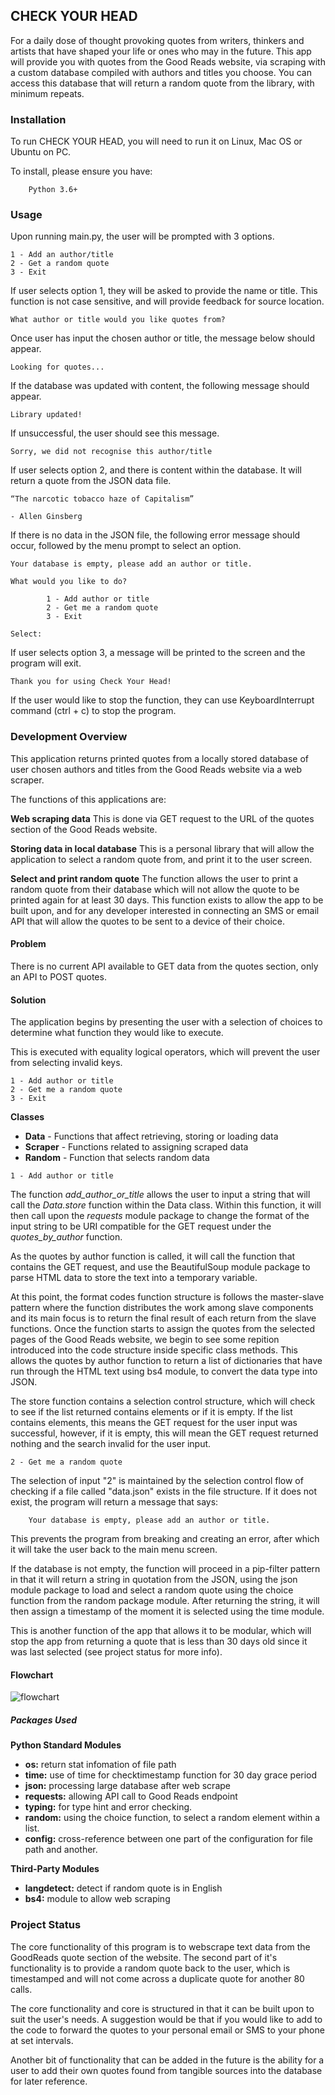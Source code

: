 ## CHECK YOUR HEAD

For a daily dose of thought provoking quotes from writers, thinkers and artists that have shaped your life or ones who may in the future. This app will provide you with quotes from the Good Reads website, via scraping with a custom database compiled with authors and titles you choose. You can access this database that will return a random quote from the library, with minimum repeats.


### Installation

To run CHECK YOUR HEAD, you will need to run it on Linux, Mac OS or Ubuntu on PC.

To install, please ensure you have:  
  
        Python 3.6+

### Usage

Upon running main.py, the user will be prompted with 3 options.

```
1 - Add an author/title
2 - Get a random quote
3 - Exit 
```

If user selects option 1, they will be asked to provide the name or title. This function is not case sensitive, and will provide feedback for source location.


```
What author or title would you like quotes from?
```

Once user has input the chosen author or title, the message below should appear.

```
Looking for quotes...
```
If the database was updated with content, the following message should appear.

```
Library updated!
```

If unsuccessful, the user should see this message.

```
Sorry, we did not recognise this author/title
```

If user selects option 2, and there is content within the database. It will return a quote from the JSON data file.

```
“The narcotic tobacco haze of Capitalism”  

- Allen Ginsberg
```

If there is no data in the JSON file, the following error message should occur, followed by the menu prompt to select an option.

```
Your database is empty, please add an author or title.

What would you like to do?

        1 - Add author or title
        2 - Get me a random quote
        3 - Exit

Select: 
```

If user selects option 3, a message will be printed to the screen and the program will exit.

```
Thank you for using Check Your Head!
```

If the user would like to stop the function, they can use KeyboardInterrupt command (ctrl + c) to stop the program.


### Development Overview

This application returns printed quotes from a locally stored database of user chosen authors and titles from the Good Reads website via a web scraper.  

The functions of this applications are:

**Web scraping data**
This is done via GET request to the URL of the quotes section of the Good Reads website.

**Storing data in local database**
This is a personal library that will allow the application to select a random quote from, and print it to the user screen.

**Select and print random quote**
The function allows the user to print a random quote from their database which will not allow the quote to be printed again for at least 30 days. This function exists to allow the app to be built upon, and for any developer interested in connecting an SMS or email API that will allow the quotes to be sent to a device of their choice.

#### Problem
There is no current API available to GET data from the quotes section, only an API to POST quotes.

#### Solution

The application begins by presenting the user with a selection of choices to determine what function they would like to execute.

This is executed with equality logical operators, which will prevent the user from selecting invalid keys.

```
1 - Add author or title
2 - Get me a random quote
3 - Exit
```

**Classes**
- **Data** - Functions that affect retrieving, storing or loading data
- **Scraper** - Functions related to assigning scraped data
- **Random** - Function that selects random data

```
1 - Add author or title
```


The function *add_author_or_title* allows the user to input a string that will call the *Data.store* function within the Data class. Within this function, it will then call upon the *requests* module package to change the format of the input string to be URI compatible for the GET request under the *quotes_by_author* function.

As the quotes by author function is called, it will call the function that contains the GET request, and use the BeautifulSoup module package to parse HTML data to store the text into a temporary variable. 

At this point, the format codes function structure is follows the master-slave pattern where the function distributes the work among slave components and its main focus is to return the final result of each return from the slave functions. Once the function starts to assign the quotes from the selected pages of the Good Reads website, we begin to see some repition introduced into the code structure inside specific class methods. This allows the quotes by author function to return a list of dictionaries that have run through the HTML text using bs4 module, to convert the data type into JSON.

The store function contains a selection control structure, which will check to see if the list returned contains elements or if it is empty. If the list contains elements, this means the GET request for the user input was successful, however, if it is empty, this will mean the GET request returned nothing and the search invalid for the user input. 

```
2 - Get me a random quote
```
The selection of input "2" is maintained by the selection control flow of checking if a file called "data.json" exists in the file structure. If it does not exist, the program will return a message that says:

        Your database is empty, please add an author or title.

This prevents the program from breaking and creating an error, after which it will take the user back to the main menu screen.

If the database is not empty, the function will proceed in a pip-filter pattern in that it will return a string in quotation from the JSON, using the json module package to load and select a random quote using the choice function from the random package module. After returning the string, it will then assign a timestamp of the moment it is selected using the time module. 

This is another function of the app that allows it to be modular, which will stop the app from returning a quote that is less than 30 days old since it was last selected (see project status for more info).

#### Flowchart
![flowchart](docs/flowchart.jpg)
##### Packages Used
**Python Standard Modules**
- **os:** return stat infomation of file path
- **time:** use of time for checktimestamp function for 30 day grace period
- **json:** processing large database after web scrape
- **requests:** allowing API call to Good Reads endpoint
- **typing:** for type hint and error checking.
- **random:** using the choice function, to select a random element within a list.
- **config:** cross-reference between one part of the configuration for file path and another.

**Third-Party Modules**
- **langdetect:** detect if random quote is in English
- **bs4:** module to allow web scraping

### Project Status

The core functionality of this program is to webscrape text data from the GoodReads quote section of the website. The second part of it's functionality is to provide a random quote back to the user, which is timestamped and will not come across a duplicate quote for another 80 calls.

The core functionality and core is structured in that it can be built upon to suit the user's needs. A suggestion would be that if you would like to add to the code to forward the quotes to your personal email or SMS to your phone at set intervals.

Another bit of functionality that can be added in the future is the ability for a user to add their own quotes found from tangible sources into the database for later reference.